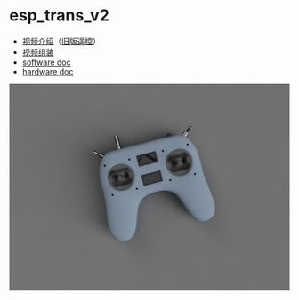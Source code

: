 # esp_trans_v2



- [视频介绍](https://www.bilibili.com/video/BV1F94y157EU/?spm_id_from=333.999.0.0)（[旧版遥控](https://www.bilibili.com/video/BV1n44y1s7gA/?spm_id_from=333.999.0.0)）
- [视频组装]()
- [software doc](./doc/software_tut.md)  
- [hardware doc](./doc/hardware_tut.md)   


![esp_trans_v2](./doc/img_readme_md/Snipaste_2024-06-12_00-41-50.png)


